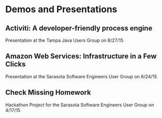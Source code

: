 # Demos and Presentations

## Activiti: A developer-friendly process engine
Presentation at the Tampa Java Users Group on 8/27/15

## Amazon Web Services: Infrastructure in a Few Clicks 
Presentation at the Sarasota Software Engineers User Group on 6/24/15

## Check Missing Homework
Hackathon Project for the Sarasota Software Engineers User Group on 4/17/15
